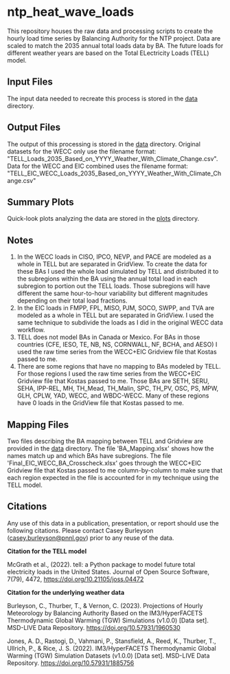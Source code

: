 # ntp_heat_wave_loads
This repository houses the raw data and processing scripts to create the hourly load time series by 
Balancing Authority for the NTP project. Data are scaled to match the 2035 annual total loads data by BA. 
The future loads for different weather years are based on the Total ELectricity Loads (TELL) model.

## Input Files
The input data needed to recreate this process is stored in the [data](data/) directory.

## Output Files
The output of this processing is stored in the [data](data/) directory. Original datasets for the WECC only use the 
filename format: "TELL_Loads_2035_Based_on_YYYY_Weather_With_Climate_Change.csv". Data for the WECC and EIC combined 
uses the filename format: "TELL_EIC_WECC_Loads_2035_Based_on_YYYY_Weather_With_Climate_Change.csv"

## Summary Plots
Quick-look plots analyzing the data are stored in the [plots](plots/) directory.

## Notes
1) In the WECC loads in CISO, IPCO, NEVP, and PACE are modeled as a whole in TELL but are separated in GridView. To 
create the data for these BAs I used the whole load simulated by TELL and distributed it to the subregions within the 
BA using the annual total load in each subregion to portion out the TELL loads. Those subregions will have different the
same hour-to-hour variability but different magnitudes depending on their total load fractions.
2) In the EIC loads in FMPP, FPL, MISO, PJM, SOCO, SWPP, and TVA are modeled as a whole in TELL but are separated in 
GridView. I used the same technique to subdivide the loads as I did in the original WECC data workflow.
3) TELL does not model BAs in Canada or Mexico. For BAs in those countries (CFE, IESO, TE, NB, NS, CORNWALL, NF, BCHA, 
and AESO) I used the raw time series from the WECC+EIC Gridview file that Kostas passed to me.
4) There are some regions that have no mapping to BAs modeled by TELL. For those regions I used the raw time series from 
the WECC+EIC Gridview file that Kostas passed to me. Those BAs are SETH, SERU, SEHA, IPP-REL, MH, TH_Mead, TH_Malin, 
SPC, TH_PV, OSC, PS, MPW, GLH, CPLW, YAD, WECC, and WBDC-WECC. Many of these regions have 0 loads in the GridView file 
that Kostas passed to me.

## Mapping Files
Two files describing the BA mapping between TELL and Gridview are provided in the [data](data/) directory. The file 
'BA_Mapping.xlsx' shows how the names match up and which BAs have subregions. The file 'Final_EIC_WECC_BA_Crosscheck.xlsx' 
goes through the WECC+EIC Gridview file that Kostas passed to me column-by-column to make sure that each region 
expected in the file is accounted for in my technique using the TELL model.

## Citations
Any use of this data in a publication, presentation, or report should use the following citations. Please contact 
Casey Burleyson (casey.burleyson@pnnl.gov) prior to any reuse of the data.
>
**Citation for the TELL model**
>
McGrath et al., (2022). tell: a Python package to model future total electricity loads in the United States. Journal of Open Source Software, 7(79), 4472, https://doi.org/10.21105/joss.04472
> 
**Citation for the underlying weather data**
>
Burleyson, C., Thurber, T., & Vernon, C. (2023). Projections of Hourly Meteorology by Balancing Authority Based on the IM3/HyperFACETS Thermodynamic Global Warming (TGW) Simulations (v1.0.0) [Data set]. MSD-LIVE Data Repository. https://doi.org/10.57931/1960530
>
Jones, A. D., Rastogi, D., Vahmani, P., Stansfield, A., Reed, K., Thurber, T., Ullrich, P., & Rice, J. S. (2022). IM3/HyperFACETS Thermodynamic Global Warming (TGW) Simulation Datasets (v1.0.0) [Data set]. MSD-LIVE Data Repository. https://doi.org/10.57931/1885756
